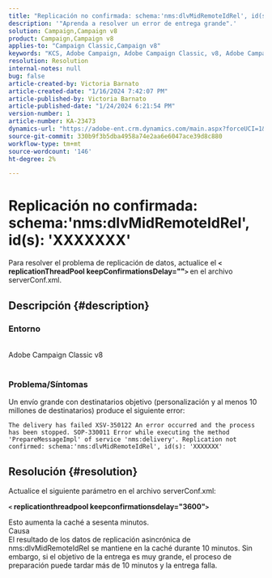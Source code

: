 ```yaml
---
title: "Replicación no confirmada: schema:'nms:dlvMidRemoteIdRel', id(s): 'XXXXXXX'"
description: '"Aprenda a resolver un error de entrega grande".'
solution: Campaign,Campaign v8
product: Campaign,Campaign v8
applies-to: "Campaign Classic,Campaign v8"
keywords: "KCS, Adobe Campaign, Adobe Campaign Classic, v8, Adobe Campaign Classic v8, El envío falla con 'Replicación no confirmada: schema:nms:dlvMidRemoteIdRel, id(s): xxxxxx'"
resolution: Resolution
internal-notes: null
bug: false
article-created-by: Victoria Barnato
article-created-date: "1/16/2024 7:42:07 PM"
article-published-by: Victoria Barnato
article-published-date: "1/24/2024 6:21:54 PM"
version-number: 1
article-number: KA-23473
dynamics-url: "https://adobe-ent.crm.dynamics.com/main.aspx?forceUCI=1&pagetype=entityrecord&etn=knowledgearticle&id=f17f594f-a7b4-ee11-a569-6045bd006704"
source-git-commit: 330b9f3b5dba4958a74e2aa6e6047ace39d8c880
workflow-type: tm+mt
source-wordcount: '146'
ht-degree: 2%

---
```


# Replicación no confirmada: schema:&#39;nms:dlvMidRemoteIdRel&#39;, id(s): &#39;XXXXXXX&#39;


Para resolver el problema de replicación de datos, actualice el <b>`<` replicationThreadPool keepConfirmationsDelay=&quot;&quot;`>` </b> en el archivo serverConf.xml.

## Descripción {#description}


### Entorno

<br>Adobe Campaign Classic v8<br><br>

### Problema/Síntomas

Un envío grande con destinatarios objetivo (personalización y al menos 10 millones de destinatarios) produce el siguiente error:

`The delivery has failed XSV-350122 An error occurred and the process has been stopped. SOP-330011 Error while executing the method 'PrepareMessageImpl' of service 'nms:delivery'. Replication not confirmed: schema:'nms:dlvMidRemoteIdRel', id(s): 'XXXXXXX'`


## Resolución {#resolution}


Actualice el siguiente parámetro en el archivo serverConf.xml:

<b>`<` replicationthreadpool keepconfirmationsdelay=&quot;3600&quot;`>` </b>

Esto aumenta la caché a sesenta minutos.
<br>Causa<br>
El resultado de los datos de replicación asincrónica de nms:dlvMidRemoteIdRel se mantiene en la caché durante 10 minutos. Sin embargo, si el objetivo de la entrega es muy grande, el proceso de preparación puede tardar más de 10 minutos y la entrega falla.
